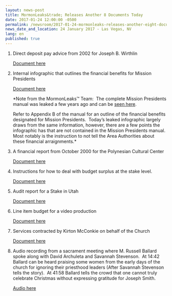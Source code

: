 ```yaml
---
layout: news-post
title: MormonLeaks&trade; Releases Another 8 Documents Today 
date: 2017-01-24 12:00:00 -0500
permalink: /newsroom/2017-01-24-mormonleaks-releases-another-eight-documents-today/
news_date_and_location: 24 January 2017 - Las Vegas, NV
lang: en
published: true
---
```

1. Direct deposit pay advice from 2002 for Joseph B. Wirthlin

	[Document here](http://docdro.id/l3weqy5)

2. Internal infographic that outlines the financial benefits for Mission Presidents

    [Document here](http://docdro.id/GZn8JbC)

    *Note from the MormonLeaks&trade; Team:  The complete Mission Presidents manual was leaked a few years ago and can be [seen here](https://ia801808.us.archive.org/21/items/MissionPresidentsHandbook2006/Mission%20Presidents_%20Handbook-(2006).pdf).

    Refer to Appendix B of the manual for an outline of the financial benefits designated for Mission Presidents.  Today’s leaked infographic largely draws from the same information, however, there are a few points the infographic has that are not contained in the Mission Presidents manual.  Most notably is the instruction to not tell the Area Authorities about these financial arraignments.*

3. A financial report from October 2000 for the Polynesian Cultural Center

    [Document here](http://docdro.id/zY7REVk)

4. Instructions for how to deal with budget surplus at the stake level.

    [Document here](http://docdro.id/4IhOKp0)

5. Audit report for a Stake in Utah

    [Document here](http://docdro.id/v7oH2Ef)

6. Line item budget for a video production

    [Document here](http://docdro.id/GyvsEpm)

7. Services contracted by Kirton McConkie on behalf of the Church

    [Document here](http://docdro.id/DvmeVny)

8. Audio recording from a sacrament meeting where M. Russell Ballard spoke along with David Archuleta and Savannah Stevenson.  At 14:42 Ballard can be heard praising some women from the early days of the church for ignoring their priesthood leaders (After Savannah Stevenson tells the story).  At 41:58 Ballard tells the crowd that one cannot truly celebrate Christmas without expressing gratitude for Joseph Smith.

    [Audio here](https://soundcloud.com/ryan-mcknight-11/ballard-christmas-address-2017)